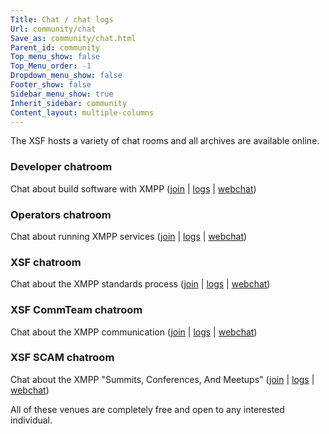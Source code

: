 ```yaml
---
Title: Chat / chat logs
Url: community/chat
Save_as: community/chat.html
Parent_id: community
Top_menu_show: false
Top_Menu_order: -1
Dropdown_menu_show: false
Footer_show: false
Sidebar_menu_show: true
Inherit_sidebar: community
Content_layout: multiple-columns
---
```


The XSF hosts a variety of chat rooms and all archives are available online.

### Developer chatroom
Chat about build software with XMPP ([join](xmpp:jdev@muc.xmpp.org?join) | [logs](http://logs.xmpp.org/jdev/) | [webchat](/chat?jdev))

### Operators chatroom
Chat about running XMPP services ([join](xmpp:operators@muc.xmpp.org?join) | [logs](http://logs.xmpp.org/operators/) | [webchat](/chat?operators))

### XSF chatroom
Chat about the XMPP standards process ([join](xmpp:xsf@muc.xmpp.org?join) | [logs](http://logs.xmpp.org/xsf/) | [webchat](/chat?xsf))

### XSF CommTeam chatroom
Chat about the XMPP communication ([join](xmpp:commteam@muc.xmpp.org?join) | [logs](http://logs.xmpp.org/commteam/) | [webchat](/chat?commteam))

### XSF SCAM chatroom
Chat about the XMPP "Summits, Conferences, And Meetups" ([join](xmpp:scam@muc.xmpp.org?join) | [logs](http://logs.xmpp.org/scam/) | [webchat](/chat?scam))

All of these venues are completely free and open to any interested individual.

